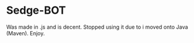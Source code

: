 # Sedge-BOT
Was made in .js and is decent. Stopped using it due to i moved onto Java (Maven). Enjoy.
